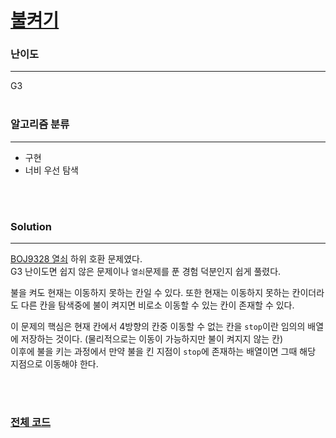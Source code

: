 # [불켜기](https://www.acmicpc.net/problem/11967)

### 난이도

***
G3
<br><br>

### 알고리즘 분류

***

* 구현
* 너비 우선 탐색

<br><br>

### Solution

***

[BOJ9328 열쇠](https://www.acmicpc.net/problem/9328) 하위 호환 문제였다.      
G3 난이도면 쉽지 않은 문제이나 `열쇠`문제를 푼 경험 덕분인지 쉽게 풀렸다.

불을 켜도 현재는 이동하지 못하는 칸일 수 있다. 또한 현재는 이동하지 못하는 칸이더라도 다른 칸을 탐색중에 불이 켜지면 비로소 이동할 수 있는 칸이 존재할 수 있다.

이 문제의 핵심은 현재 칸에서 4방향의 칸중 이동할 수 없는 칸을 `stop`이란 임의의 배열에 저장하는 것이다. (물리적으로는 이동이 가능하지만 불이 켜지지 않는 칸)    
이후에 불을 키는 과정에서 만약 불을 킨 지점이 `stop`에 존재하는 배열이면 그때 해당 지점으로 이동해야 한다.

<br><br>

### [전체 코드](https://github.com/Jungmin-Seo0527/CodingTest/blob/main/src/dfs_bfs/BOJ11967_불켜기.java)
